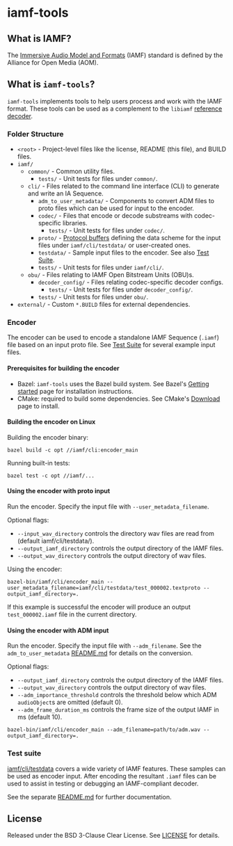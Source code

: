 # iamf-tools

## What is IAMF?

The [Immersive Audio Model and Formats](https://aomediacodec.github.io/iamf/)
(IAMF) standard is defined by the Alliance for Open Media (AOM).

## What is `iamf-tools`?

`iamf-tools` implements tools to help users process and work with the IAMF
format. These tools can be used as a complement to the `libiamf`
[reference decoder](https://github.com/AOMediaCodec/libiamf/).

### Folder Structure

*   `<root>` - Project-level files like the license, README (this file), and
    BUILD files.
*   `iamf/`
    *   `common/` - Common utility files.
        *   `tests/` - Unit tests for files under `common/`.
    *   `cli/` - Files related to the command line interface (CLI) to generate
        and write an IA Sequence.
        *   `adm_to_user_metadata/` - Components to convert ADM files to proto
            files which can be used for input to the encoder.
        *   `codec/` - Files that encode or decode substreams with
            codec-specific libraries.
            *   `tests/` - Unit tests for files under `codec/`.
        *   `proto/` - [Protocol buffers](https://protobuf.dev/) defining the
            data scheme for the input files under `iamf/cli/testdata/` or
            user-created ones.
        *   `testdata/` - Sample input files to the encoder. See also
            [Test Suite](#Test-Suite).
        *   `tests/` - Unit tests for files under `iamf/cli/`.
    *   `obu/` - Files relating to IAMF Open Bitstream Units (OBU)s.
        *   `decoder_config/` - Files relating codec-specific decoder configs.
            *   `tests/` - Unit tests for files under `decoder_config/`.
        *   `tests/` - Unit tests for files under `obu/`.
*   `external/` - Custom `*.BUILD` files for external dependencies.

### Encoder

The encoder can be used to encode a standalone IAMF Sequence (`.iamf`) file
based on an input proto file. See [Test Suite](#Test-Suite) for several example
input files.

#### Prerequisites for building the encoder

-   Bazel: `iamf-tools` uses the Bazel build system. See Bazel's
    [Getting started](https://bazel.build/start) page for installation
    instructions.
-   CMake: required to build some dependencies. See CMake's [Download](https://cmake.org/download/) page to install.

#### Building the encoder on Linux

Building the encoder binary:

```
bazel build -c opt //iamf/cli:encoder_main
```

Running built-in tests:

```
bazel test -c opt //iamf/...
```

#### Using the encoder with proto input

Run the encoder. Specify the input file with `--user_metadata_filename`.

Optional flags:

-   `--input_wav_directory` controls the directory wav files are read from
    (default iamf/cli/testdata/).
-   `--output_iamf_directory` controls the output directory of the IAMF files.
-   `--output_wav_directory` controls the output directory of wav files.

Using the encoder:

```
bazel-bin/iamf/cli/encoder_main --user_metadata_filename=iamf/cli/testdata/test_000002.textproto --output_iamf_directory=.
```

If this example is successful the encoder will produce an output
`test_000002.iamf` file in the current directory.

#### Using the encoder with ADM input

Run the encoder. Specify the input file with `--adm_filename`. See the
`adm_to_user_metadata` [README.md](iamf/cli/adm_to_user_metadata) for details on
the conversion.

Optional flags:

-   `--output_iamf_directory` controls the output directory of the IAMF files.
-   `--output_wav_directory` controls the output directory of wav files.
-   `--adm_importance_threshold` controls the threshold below which ADM
    `audioObject`s are omitted (default 0).
-   `--adm_frame_duration_ms` controls the frame size of the output IAMF in ms
    (default 10).

```
bazel-bin/iamf/cli/encoder_main --adm_filename=path/to/adm.wav --output_iamf_directory=.
```

### Test suite

[iamf/cli/testdata](iamf/cli/testdata) covers a wide variety of IAMF features.
These samples can be used as encoder input. After encoding the resultant `.iamf`
files can be used to assist in testing or debugging an IAMF-compliant decoder.

See the separate [README.md](iamf/cli/testdata/README.md) for further
documentation.

## License

Released under the BSD 3-Clause Clear License. See [LICENSE](LICENSE) for
details.
